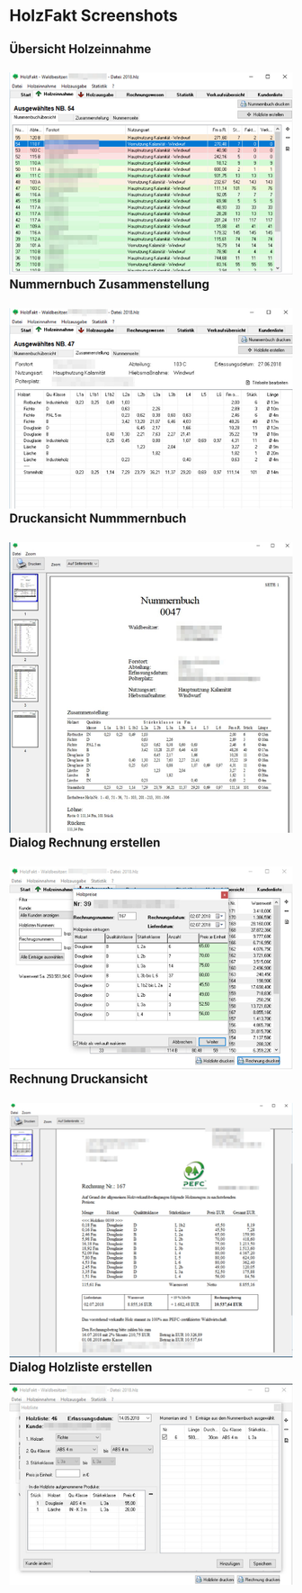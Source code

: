 HolzFakt Screenshots
===========
Übersicht Holzeinnahme
------
![1](https://raw.githubusercontent.com/teodoc/holzfakt-screenshots/master/img/1.jpg)
Nummernbuch Zusammenstellung
------
![2](https://raw.githubusercontent.com/teodoc/holzfakt-screenshots/master/img/2.jpg)
Druckansicht Nummmernbuch
------
![3](https://raw.githubusercontent.com/teodoc/holzfakt-screenshots/master/img/3.jpg)
Dialog Rechnung erstellen 
------
![4](https://raw.githubusercontent.com/teodoc/holzfakt-screenshots/master/img/4.jpg)
Rechnung Druckansicht
------
![5](https://raw.githubusercontent.com/teodoc/holzfakt-screenshots/master/img/5.jpg)
Dialog Holzliste erstellen 
------
![6](https://raw.githubusercontent.com/teodoc/holzfakt-screenshots/master/img/6.jpg)
